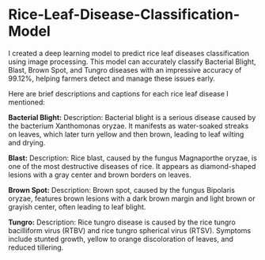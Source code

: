 # Rice-Leaf-Disease-Classification-Model
I created a deep learning model to predict rice leaf diseases classification using image processing. This model can accurately classify Bacterial Blight, Blast, Brown Spot, and Tungro diseases with an impressive accuracy of 99.12%, helping farmers detect and manage these issues early.

Here are brief descriptions and captions for each rice leaf disease I mentioned:

**Bacterial Blight:**
Description: Bacterial blight is a serious disease caused by the bacterium Xanthomonas oryzae. It manifests as water-soaked streaks on leaves, which later turn yellow and then brown, leading to leaf wilting and drying.

**Blast:**
Description: Rice blast, caused by the fungus Magnaporthe oryzae, is one of the most destructive diseases of rice. It appears as diamond-shaped lesions with a gray center and brown borders on leaves.

**Brown Spot:**
Description: Brown spot, caused by the fungus Bipolaris oryzae, features brown lesions with a dark brown margin and light brown or grayish center, often leading to leaf blight.

**Tungro:**
Description: Rice tungro disease is caused by the rice tungro bacilliform virus (RTBV) and rice tungro spherical virus (RTSV). Symptoms include stunted growth, yellow to orange discoloration of leaves, and reduced tillering.
